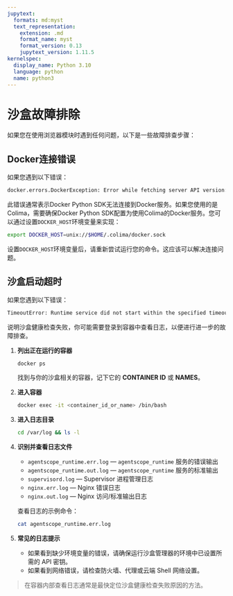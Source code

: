 ```yaml
---
jupytext:
  formats: md:myst
  text_representation:
    extension: .md
    format_name: myst
    format_version: 0.13
    jupytext_version: 1.11.5
kernelspec:
  display_name: Python 3.10
  language: python
  name: python3
---
```


# 沙盒故障排除
如果您在使用浏览器模块时遇到任何问题，以下是一些故障排查步骤：

## Docker连接错误

如果您遇到以下错误：

```bash
docker.errors.DockerException: Error while fetching server API version: ('Connection aborted.', FileNotFoundError(2, 'No such file or directory'))
```

此错误通常表示Docker Python SDK无法连接到Docker服务。如果您使用的是Colima，需要确保Docker Python SDK配置为使用Colima的Docker服务。您可以通过设置`DOCKER_HOST`环境变量来实现：

```bash
export DOCKER_HOST=unix://$HOME/.colima/docker.sock
```

设置`DOCKER_HOST`环境变量后，请重新尝试运行您的命令。这应该可以解决连接问题。

## 沙盒启动超时

如果您遇到以下错误：

```bash
TimeoutError: Runtime service did not start within the specified timeout.
```

说明沙盒健康检查失败，你可能需要登录到容器中查看日志，以便进行进一步的故障排查。

1. **列出正在运行的容器**

   ```bash
   docker ps
   ```

   找到与你的沙盒相关的容器，记下它的 **CONTAINER ID** 或 **NAMES**。

2. **进入容器**

   ```bash
   docker exec -it <container_id_or_name> /bin/bash
   ```

3. **进入日志目录**

   ```bash
   cd /var/log && ls -l
   ```

4. **识别并查看日志文件**

   - `agentscope_runtime.err.log` — `agentscope_runtime` 服务的错误输出
   - `agentscope_runtime.out.log` — `agentscope_runtime` 服务的标准输出
   - `supervisord.log` — Supervisor 进程管理日志
   - `nginx.err.log` — Nginx 错误日志
   - `nginx.out.log` — Nginx 访问/标准输出日志

   查看日志的示例命令：

   ```bash
   cat agentscope_runtime.err.log
   ```

5. **常见的日志提示**

   - 如果看到缺少环境变量的错误，请确保运行沙盒管理器的环境中已设置所需的 API 密钥。
   - 如果看到网络错误，请检查防火墙、代理或云端 Shell 网络设置。

> 在容器内部查看日志通常是最快定位沙盒健康检查失败原因的方法。
